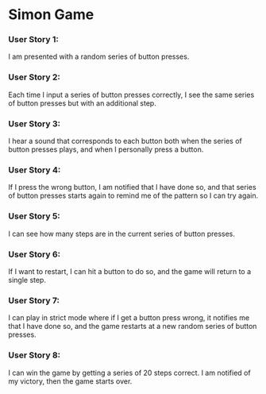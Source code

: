 # Simon Game


### User Story 1:
I am presented with a random series of button presses.

### User Story 2:
Each time I input a series of button presses correctly, I see the same series of button presses but with an additional step.

### User Story 3:
I hear a sound that corresponds to each button both when the series of button presses plays, and when I personally press a button.

### User Story 4:
If I press the wrong button, I am notified that I have done so, and that series of button presses starts again to remind me of the pattern so I can try again.

### User Story 5:
I can see how many steps are in the current series of button presses.

### User Story 6:
If I want to restart, I can hit a button to do so, and the game will return to a single step.

### User Story 7:
I can play in strict mode where if I get a button press wrong, it notifies me that I have done so, and the game restarts at a new random series of button presses.

### User Story 8:
I can win the game by getting a series of 20 steps correct. I am notified of my victory, then the game starts over.
